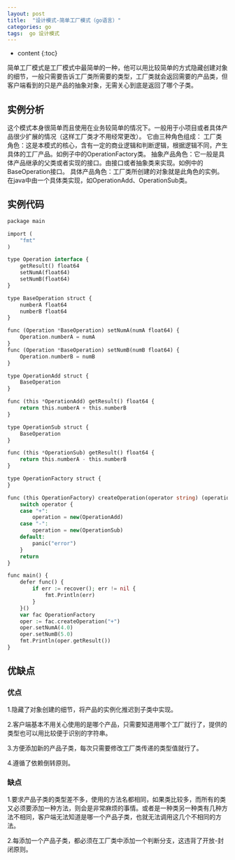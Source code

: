 ```yaml
---
layout: post
title:  "设计模式-简单工厂模式（go语言）"
categories: go
tags:  go 设计模式
---
```


* content
{:toc}


简单工厂模式是工厂模式中最简单的一种，他可以用比较简单的方式隐藏创建对象的细节，一般只需要告诉工厂类所需要的类型，工厂类就会返回需要的产品类，但客户端看到的只是产品的抽象对象，无需关心到底是返回了哪个子类。

<!--excerpt-->


## 实例分析

   这个模式本身很简单而且使用在业务较简单的情况下。一般用于小项目或者具体产品很少扩展的情况（这样工厂类才不用经常更改）。
 它由三种角色组成：
工厂类角色：这是本模式的核心，含有一定的商业逻辑和判断逻辑，根据逻辑不同，产生具体的工厂产品。如例子中的OperationFactory类。
抽象产品角色：它一般是具体产品继承的父类或者实现的接口。由接口或者抽象类来实现。如例中的BaseOperation接口。
具体产品角色：工厂类所创建的对象就是此角色的实例。在java中由一个具体类实现，如OperationAdd、OperationSub类。

## 实例代码

```php
package main

import (
	"fmt"
)

type Operation interface {
	getResult() float64
	setNumA(float64)
	setNumB(float64)
}

type BaseOperation struct {
	numberA float64
	numberB float64
}

func (Operation *BaseOperation) setNumA(numA float64) {
	Operation.numberA = numA
}
func (Operation *BaseOperation) setNumB(numB float64) {
	Operation.numberB = numB
}

type OperationAdd struct {
	BaseOperation
}

func (this *OperationAdd) getResult() float64 {
	return this.numberA + this.numberB
}

type OperationSub struct {
	BaseOperation
}

func (this *OperationSub) getResult() float64 {
	return this.numberA - this.numberB
}

type OperationFactory struct {
}

func (this OperationFactory) createOperation(operator string) (operation Operation) {
	switch operator {
	case "+":
		operation = new(OperationAdd)
	case "-":
		operation = new(OperationSub)
	default:
		panic("error")
	}
	return
}

func main() {
	defer func() {
		if err := recover(); err != nil {
			fmt.Println(err)
		}
	}()
	var fac OperationFactory
	oper := fac.createOperation("+")
	oper.setNumA(4.0)
	oper.setNumB(5.0)
	fmt.Println(oper.getResult())
}

```

## 优缺点

### 优点

1.隐藏了对象创建的细节，将产品的实例化推迟到子类中实现。

2.客户端基本不用关心使用的是哪个产品，只需要知道用哪个工厂就行了，提供的类型也可以用比较便于识别的字符串。

3.方便添加新的产品子类，每次只需要修改工厂类传递的类型值就行了。

4.遵循了依赖倒转原则。

### 缺点

1.要求产品子类的类型差不多，使用的方法名都相同，如果类比较多，而所有的类又必须要添加一种方法，则会是非常麻烦的事情。或者是一种类另一种类有几种方法不相同，客户端无法知道是哪一个产品子类，也就无法调用这几个不相同的方法。

2.每添加一个产品子类，都必须在工厂类中添加一个判断分支，这违背了开放-封闭原则。